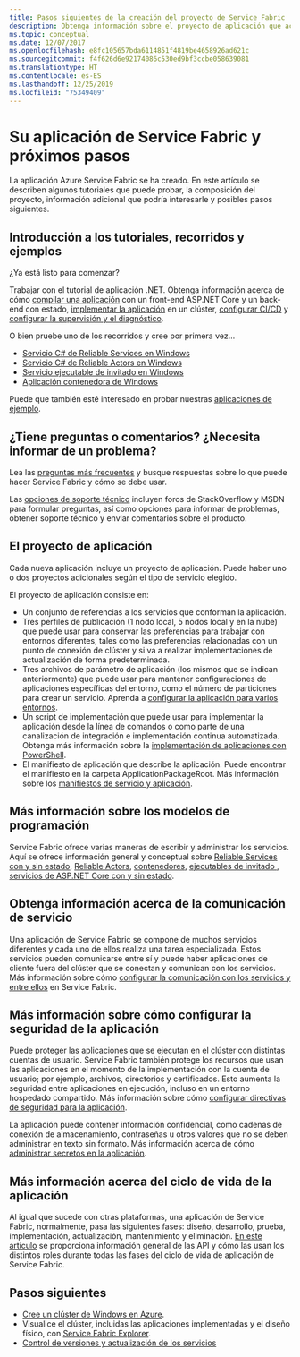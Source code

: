 ```yaml
---
title: Pasos siguientes de la creación del proyecto de Service Fabric
description: Obtenga información sobre el proyecto de aplicación que acaba de crear en Visual Studio.  Obtenga información acerca de cómo crear servicios mediante tutoriales y aprenda a desarrollar servicios para Service Fabric.
ms.topic: conceptual
ms.date: 12/07/2017
ms.openlocfilehash: e8fc105657bda6114851f4819be4658926ad621c
ms.sourcegitcommit: f4f626d6e92174086c530ed9bf3ccbe058639081
ms.translationtype: HT
ms.contentlocale: es-ES
ms.lasthandoff: 12/25/2019
ms.locfileid: "75349409"
---
```

# <a name="your-service-fabric-application-and-next-steps"></a>Su aplicación de Service Fabric y próximos pasos
La aplicación Azure Service Fabric se ha creado. En este artículo se describen algunos tutoriales que puede probar, la composición del proyecto, información adicional que podría interesarle y posibles pasos siguientes.

## <a name="get-started-with-tutorials-walk-throughs-and-samples"></a>Introducción a los tutoriales, recorridos y ejemplos
¿Ya está listo para comenzar?  

Trabajar con el tutorial de aplicación .NET. Obtenga información acerca de cómo [compilar una aplicación](service-fabric-tutorial-create-dotnet-app.md) con un front-end ASP.NET Core y un back-end con estado, [implementar la aplicación](service-fabric-tutorial-deploy-app-to-party-cluster.md) en un clúster, [configurar CI/CD](service-fabric-tutorial-deploy-app-with-cicd-vsts.md) y [configurar la supervisión y el diagnóstico](service-fabric-tutorial-monitoring-aspnet.md).

O bien pruebe uno de los recorridos y cree por primera vez...
- [Servicio C# de Reliable Services en Windows](service-fabric-reliable-services-quick-start.md) 
- [Servicio C# de Reliable Actors en Windows](service-fabric-reliable-actors-get-started.md) 
- [Servicio ejecutable de invitado en Windows](quickstart-guest-app.md) 
- [Aplicación contenedora de Windows](service-fabric-get-started-containers.md) 

Puede que también esté interesado en probar nuestras [aplicaciones de ejemplo](https://aka.ms/servicefabricsamples).

## <a name="have-questions-or-feedback--need-to-report-an-issue"></a>¿Tiene preguntas o comentarios?  ¿Necesita informar de un problema?
Lea las [preguntas más frecuentes](service-fabric-common-questions.md) y busque respuestas sobre lo que puede hacer Service Fabric y cómo se debe usar.

Las [opciones de soporte técnico](service-fabric-support.md) incluyen foros de StackOverflow y MSDN para formular preguntas, así como opciones para informar de problemas, obtener soporte técnico y enviar comentarios sobre el producto.

## <a name="the-application-project"></a>El proyecto de aplicación
Cada nueva aplicación incluye un proyecto de aplicación. Puede haber uno o dos proyectos adicionales según el tipo de servicio elegido.

El proyecto de aplicación consiste en:

* Un conjunto de referencias a los servicios que conforman la aplicación.
* Tres perfiles de publicación (1 nodo local, 5 nodos local y en la nube) que puede usar para conservar las preferencias para trabajar con entornos diferentes, tales como las preferencias relacionadas con un punto de conexión de clúster y si va a realizar implementaciones de actualización de forma predeterminada.
* Tres archivos de parámetro de aplicación (los mismos que se indican anteriormente) que puede usar para mantener configuraciones de aplicaciones específicas del entorno, como el número de particiones para crear un servicio. Aprenda a [configurar la aplicación para varios entornos](service-fabric-manage-multiple-environment-app-configuration.md).
* Un script de implementación que puede usar para implementar la aplicación desde la línea de comandos o como parte de una canalización de integración e implementación continua automatizada. Obtenga más información sobre la [implementación de aplicaciones con PowerShell](service-fabric-deploy-remove-applications.md).
* El manifiesto de aplicación que describe la aplicación. Puede encontrar el manifiesto en la carpeta ApplicationPackageRoot. Más información sobre los [manifiestos de servicio y aplicación](service-fabric-application-model.md).



## <a name="learn-more-about-the-programming-models"></a>Más información sobre los modelos de programación
Service Fabric ofrece varias maneras de escribir y administrar los servicios.  Aquí se ofrece información general y conceptual sobre [Reliable Services con y sin estado](service-fabric-reliable-services-introduction.md), [Reliable Actors](service-fabric-reliable-actors-introduction.md), [contenedores](service-fabric-containers-overview.md), [ejecutables de invitado ](service-fabric-guest-executables-introduction.md), [servicios de ASP.NET Core con y sin estado](service-fabric-reliable-services-communication-aspnetcore.md).

## <a name="learn-about-service-communication"></a>Obtenga información acerca de la comunicación de servicio
Una aplicación de Service Fabric se compone de muchos servicios diferentes y cada uno de ellos realiza una tarea especializada. Estos servicios pueden comunicarse entre sí y puede haber aplicaciones de cliente fuera del clúster que se conectan y comunican con los servicios. Más información sobre cómo [configurar la comunicación con los servicios y entre ellos](service-fabric-connect-and-communicate-with-services.md) en Service Fabric. 

## <a name="learn-about-configuring-application-security"></a>Más información sobre cómo configurar la seguridad de la aplicación
Puede proteger las aplicaciones que se ejecutan en el clúster con distintas cuentas de usuario. Service Fabric también protege los recursos que usan las aplicaciones en el momento de la implementación con la cuenta de usuario; por ejemplo, archivos, directorios y certificados. Esto aumenta la seguridad entre aplicaciones en ejecución, incluso en un entorno hospedado compartido.  Más información sobre cómo [configurar directivas de seguridad para la aplicación](service-fabric-application-runas-security.md).

La aplicación puede contener información confidencial, como cadenas de conexión de almacenamiento, contraseñas u otros valores que no se deben administrar en texto sin formato. Más información acerca de cómo [administrar secretos en la aplicación](service-fabric-application-secret-management.md).

## <a name="learn-about-the-application-lifecycle"></a>Más información acerca del ciclo de vida de la aplicación
Al igual que sucede con otras plataformas, una aplicación de Service Fabric, normalmente, pasa las siguientes fases: diseño, desarrollo, prueba, implementación, actualización, mantenimiento y eliminación. [En este artículo](service-fabric-application-lifecycle.md) se proporciona información general de las API y cómo las usan los distintos roles durante todas las fases del ciclo de vida de aplicación de Service Fabric.

## <a name="next-steps"></a>Pasos siguientes
- [Cree un clúster de Windows en Azure](service-fabric-tutorial-create-vnet-and-windows-cluster.md).
- Visualice el clúster, incluidas las aplicaciones implementadas y el diseño físico, con [Service Fabric Explorer](service-fabric-visualizing-your-cluster.md).
- [Control de versiones y actualización de los servicios](service-fabric-application-upgrade-tutorial.md)


